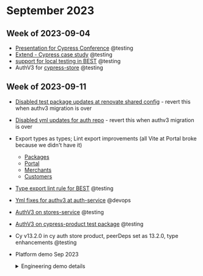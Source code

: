 # September 2023

## Week of 2023-09-04

- [Presentation for Cypress Conference](https://slides.com/muratozcan/adopting-cyct-in-your-org) @testing
- [Extend - Cypress case study](https://docs.google.com/document/d/1-a9xhV86OhKu8nlOejqfhFBdjVt_1EEC6mWhzpYRt4s/edit#heading=h.bm5hhsdowsen) @testing
- [support for local testing in BEST](https://github.com/helloextend/backend-service-template/pull/673) @testing
- AuthV3 for [cypress-store](https://github.com/helloextend/cypress-store/pull/177) @testing

## Week of 2023-09-11

- [Disabled test package updates at renovate shared config](https://github.com/helloextend/renovate-shared-config/pull/64) - revert this when authv3 migration is over

- [Disabled yml updates for auth repo](https://github.com/helloextend/devx/pull/476/files) - revert this when authv3 migration is over

- Export types as types; Lint export improvements (all Vite at Portal broke because we didn't have it)
  - [Packages](https://github.com/helloextend/client/pull/6941)
  - [Portal](https://github.com/helloextend/client/pull/6943)
  - [Merchants](https://github.com/helloextend/client/pull/6947)
  - [Customers](https://github.com/helloextend/client/pull/6948)
- [Type export lint rule for BEST](https://github.com/helloextend/backend-service-template/pull/684) @testing
- [Yml fixes for authv3 at auth-service](https://github.com/helloextend/authentication-service/pull/616/files) @devops

- [AuthV3 on stores-service](https://github.com/helloextend/stores-service/pull/167) @testing

- [AuthV3 on cypress-product test package](https://github.com/helloextend/cypress-product/pull/192) @testing

- Cy v13.2.0 in cy auth store product, peerDeps set as 13.2.0, type enhancements @testing

- Platform demo Sep 2023

  <details><summary>Engineering demo details</summary>

  ## local e2e testing with smerf & BEST template updates

  ```bash
  yarn start:local # serves your service locally!
  yarn cy:open-local # exactly like how you invoke deployment tests
  ```

  ![Screenshot 2023-09-15 at 8.36.56 AM](/Users/murat/Desktop/Screenshot 2023-09-15 at 8.36.56 AM.png)

  ### Leaner cy config (reduce redundancy)

  - Deployment configs only have unique [baseUrl and environment name](https://github.com/helloextend/backend-service-template/blob/main/cypress/config/dev.config.ts).

  - Common config in [1 file](https://github.com/helloextend/backend-service-template/blob/main/cypress/config/base.config.ts). Plugins and Tasks have only 1 point of failure.

    _Cures node-only-code-breaking-the-browser issues_

  https://www.youtube.com/watch?v=mIoYxHIQALw

  ### Leaner type imports

  Import & exports as types, **not as values.**

  - Smaller bundle: smaller & faster deployments & package imports

    _Cures node-only-code-breaking-the-browser issues_

  [`.eslintrc.js`](https://github.com/helloextend/backend-service-template/blob/main/.eslintrc.js#L28)

  ```js
  module.exports = {
      // ..
    rules: {
      '@typescript-eslint/consistent-type-imports': 'error',
      '@typescript-eslint/consistent-type-exports': 'error',
  }
  ```

  ## AuthV3

  Mostly test-only changes - many moved to scope-based auth vs role-based

  Migration instructions at [cypress-auth readme](https://github.com/helloextend/cypress-auth#auth-v3-new-as-of-september-2023) and <insert doc John>

  - [Minor yml changes](https://github.com/helloextend/cypress-auth#yml) at your repo

    Example:

    ```yml
    jobs:
      e2e:
        uses: helloextend/gha-reusable-workflows/..
        with:
          parallelization: ...
          profile: foosandbox # dev if left out
    ```

  - [remote gha yml PR](https://github.com/helloextend/gha-reusable-workflows/pull/474) will get merged once proven backward compatible.

    - The main change is to [e2e.yml](https://github.com/helloextend/gha-reusable-workflows/blob/7299e7876a96a25eb832d2366c74a3382d0313ee/.github/workflows/e2e.yml)

    - Determines the environment (either profile or its own logic) (potential eph. Instance usage)
    - Setup aws profile
    - Get account id (Levi)
    - Login with root user & assume a role (exactly what you do locally)
    - Set profile credentials
    - E2e

  - Locally, you only have to login and assume role. The rest is handled by the test plugin

    **Use the new BEST config**
    **Use cy 13.2.0+**

    - The setup is just like any other plugin.

      ```ts
      // ./cypress/support/plugins.ts -> if you do not have this setup, it is the v10+ recommended way

      import cyDataSession from 'cypress-data-session/src/plugin'
      import cypressAuth from '@extend/cypress-auth/plugin'

      export default function plugins(
        on: Cypress.PluginEvents,
        config: Cypress.PluginConfigOptions,
      ) {
        return {
          ...cyDataSession(on, config),
          ...cypressAuth(on),
        }
      }
      ```

      The plugin adds a new utility [`initCredentials`](https://github.com/helloextend/cypress-auth/blob/main/src/plugin-tasks/init-credentials.ts#L28) to handle AWS credentials on your behalf.

      ```ts
      // ./cypress/config/foo.config.ts

      import { defineConfig } from 'cypress'
      import plugins from './cypress/support/plugins' // Cy v10+ way
      import tasks from './cypress/support/tasks' // Cy v10+ way
      import { initCredentials } from '@extend/cypress-auth/plugin' // the new utility

      module.exports = defineConfig({
        // ...other properties
        // videoUploadOnPasses: false // DELETE THIS IF YOU HAVE IT STILL

        e2e: {
          async setupNodeEvents(on, config) {
            await initCredentials(config.env.ENVIRONMENT) // add this line

            tasks(on, config)

            return plugins(on, config)
          },
          env: {
            ENVIRONMENT: 'dev', // you probably have a value per your config file
            // other env
          },
          // the rest
        },
      })
      ```

      Check out [baseconfig.ts at stores-service](https://github.com/helloextend/stores-service/blob/main/cypress/config/base.config.ts0)

      Check out [stores-service auth v3 PR]([AuthV3 on stores-service](https://github.com/helloextend/stores-service/pull/167))

    </details>
